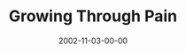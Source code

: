 ---
layout: message
category: message
series: "The Art of Growth"
title: "Growing Through Pain"
date: 2002-11-03-00-00
message_id: 257
audio: "http://s3.amazonaws.com/crossroadsaudiomessages/Growing%20Through%20Pain.mp3"
audio-duration: "35:23"
explicit: false
---